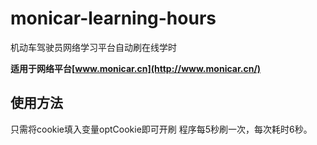 # monicar-learning-hours

机动车驾驶员网络学习平台自动刷在线学时

**适用于网络平台[www.monicar.cn](http://www.monicar.cn/)**

## 使用方法
只需将cookie填入变量optCookie即可开刷
程序每5秒刷一次，每次耗时6秒。